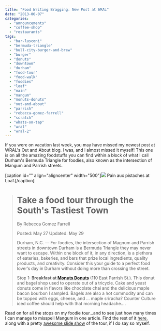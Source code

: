 ```yaml
---
title: "Food Writing Bragging: New Post at WRAL"
date: "2013-06-07"
categories: 
  - "announcements"
  - "coffee-shop"
  - "restaurants"
tags: 
  - "bar-lusconi"
  - "bermuda-triangle"
  - "bull-city-burger-and-brew"
  - "burger"
  - "donuts"
  - "downtown"
  - "durham"
  - "food-tour"
  - "food-walk"
  - "foodies"
  - "loaf"
  - "main"
  - "mangum"
  - "monuts-donuts"
  - "out-and-about"
  - "parrish"
  - "rebecca-gomez-farrell"
  - "scratch"
  - "whats-on-tap"
  - "wral"
  - "wral-2"
---
```


If you were on vacation last week, you may have missed my newest post at WRAL's Out and About blog. I was, and I almost missed it myself! This one is on all the amazing foodstuffs you can find within a block of what I call Durham's Bermuda Triangle for foodies, also known as the intersection of Mangum and Parrish streets.

\[caption id="" align="aligncenter" width="500"\][![](http://wwwcache.wral.com/asset/entertainment/out_and_about/2013/05/17/12458409/17311-Parrish_Street_12-500x333.jpg)](http://wwwcache.wral.com/asset/entertainment/out_and_about/2013/05/17/12458409/17311-Parrish_Street_12-500x333.jpg) Pain aux pistaches at Loaf.\[/caption\]

> # Take a food tour through the South's Tastiest Town
> 
> By Rebecca Gomez Farrell
> 
> Posted: May 27 Updated: May 29
> 
> Durham, N.C. — For foodies, the intersection of Magnum and Parrish streets in downtown Durham is a Bermuda Triangle they may never want to escape. Within one block of it, in any direction, is a plethora of eateries, bakeries, and bars that prize local ingredients, quality products, and creativity. Consider this your guide to a perfect food lover’s day in Durham without doing more than crossing the street.
> 
> Stop 1: **Breakfast at [Monuts Donuts](http://www.wral.com/entertainment/out_and_about/venue/12190016/)** (110 East Parrish St.). This donut and bagel shop used to operate out of a tricycle. Cake and yeast donuts come in flavors like chocolate chai and the delicious maple bacon bourbon I sampled. Bagels are also a hot commodity and can be topped with eggs, cheese, and … maple sriracha? Counter Culture iced coffee should help with that morning headache....

Read on for all the stops on my foodie tour...and to see just how many times I can manage to misspell Mangum in one article. Find the rest of it [here](http://www.wral.com/take-a-food-tour-through-the-south-s-tastiest-town/12458275/ "WRAL What's on Tap"), along with a pretty [awesome slide show](http://www.wral.com/entertainment/out_and_about/image_gallery/12458385/ "Slide Show") of the tour, if I do say so myself.
